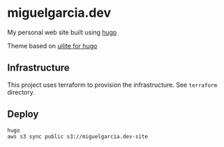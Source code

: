 # miguelgarcia.dev
My personal web site built using [hugo](https://gohugo.io)


Theme based on [uilite for hugo](https://github.com/uicardiodev/hugo-uilite/)


## Infrastructure

This project uses terraform to provision the infrastructure. See `terraform` directory.

## Deploy

```bash
hugo
aws s3 sync public s3://miguelgarcia.dev-site
```
